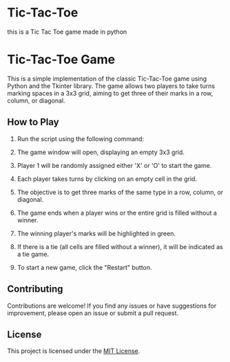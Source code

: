 # Tic-Tac-Toe
this is a Tic Tac Toe game made in python

# Tic-Tac-Toe Game

This is a simple implementation of the classic Tic-Tac-Toe game using Python and the Tkinter library. The game allows two players to take turns marking spaces in a 3x3 grid, aiming to get three of their marks in a row, column, or diagonal.

## How to Play

1. Run the script using the following command:


2. The game window will open, displaying an empty 3x3 grid.
3. Player 1 will be randomly assigned either 'X' or 'O' to start the game.
4. Each player takes turns by clicking on an empty cell in the grid.
5. The objective is to get three marks of the same type in a row, column, or diagonal.
6. The game ends when a player wins or the entire grid is filled without a winner.
7. The winning player's marks will be highlighted in green.
8. If there is a tie (all cells are filled without a winner), it will be indicated as a tie game.
9. To start a new game, click the "Restart" button.

## Contributing

Contributions are welcome! If you find any issues or have suggestions for improvement, please open an issue or submit a pull request.

## License

This project is licensed under the [MIT License](LICENSE).

